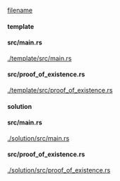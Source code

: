 
[filename](./template/README.md ':include')

<!-- slide:break -->

<!-- tabs:start -->

#### **template**

<!-- tabs:start -->

#### **<span class="file-template file-modified">src/main.rs</span>**

[./template/src/main.rs](./template/src/main.rs ':include :type=code rust')

#### **<span class="file-template file-modified">src/proof_of_existence.rs</span>**

[./template/src/proof_of_existence.rs](./template/src/proof_of_existence.rs ':include :type=code rust')



<!-- tabs:end -->

#### **solution**

<!-- tabs:start -->

#### **<span class="file-solution file-modified">src/main.rs</span>**

[./solution/src/main.rs](./solution/src/main.rs ':include :type=code rust')

#### **<span class="file-solution file-modified">src/proof_of_existence.rs</span>**

[./solution/src/proof_of_existence.rs](./solution/src/proof_of_existence.rs ':include :type=code rust')



<!-- tabs:end -->

<!-- tabs:end -->
